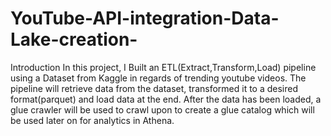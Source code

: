 # YouTube-API-integration-Data-Lake-creation-

Introduction
In this project, I Built an ETL(Extract,Transform,Load) pipeline using a Dataset from Kaggle in regards of trending youtube videos. The pipeline will retrieve data from the dataset, transformed it to a desired format(parquet) and load data at the end. After the data has been loaded, a glue crawler will be used to crawl upon to create a glue catalog which will be used later on for analytics in Athena.
